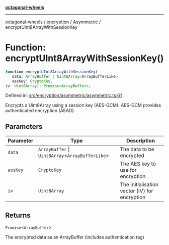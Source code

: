 [**octagonal-wheels**](../../../README.md)

***

[octagonal-wheels](../../../modules.md) / [encryption](../../README.md) / [Asymmetric](../README.md) / encryptUInt8ArrayWithSessionKey

# Function: encryptUInt8ArrayWithSessionKey()

```ts
function encryptUInt8ArrayWithSessionKey(
   data: ArrayBuffer | Uint8Array<ArrayBufferLike>, 
   aesKey: CryptoKey, 
iv: Uint8Array): Promise<ArrayBuffer>;
```

Defined in: [src/encryption/asymmetric/asymmetric.ts:61](https://github.com/vrtmrz/octagonal-wheels/blob/main/src/encryption/asymmetric/asymmetric.ts#L61)

Encrypts a Uint8Array using a session key (AES-GCM).
AES-GCM provides authenticated encryption (AEAD).

## Parameters

| Parameter | Type | Description |
| ------ | ------ | ------ |
| `data` | `ArrayBuffer` \| `Uint8Array`\<`ArrayBufferLike`\> | The data to be encrypted |
| `aesKey` | `CryptoKey` | The AES key to use for encryption |
| `iv` | `Uint8Array` | The initialisation vector (IV) for encryption |

## Returns

`Promise`\<`ArrayBuffer`\>

The encrypted data as an ArrayBuffer (includes authentication tag)
